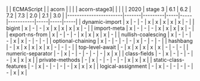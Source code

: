 |                       | ECMAScript    | | acorn           | | | | acorn-stage3| | |
|                       | 2020  | stage 3 | 6.1 | 6.2 | 7.2 | 7.3 | 2.0 | 2.1 | 3.0 |
|-----------------------|-------|---------|-----|-----|-----------|-----|-----|-----|
| dynamic-import        | x     | -       | -   | x   | x   | x   | x   | x   | -   |
| bigint                | x     | -       | -   | x   | x   | x   | x   | x   | -   |
| import-meta           | x     | -       | -   | -   | x   | x   | x   | x   | -   |
| export-ns-from        | x     | -       | -   | -   | x   | x   | x   | x   | -   |
| nullish-coalescing    | x     | -       | -   | -   | x   | x   | -   | -   | -   |
| optional-chaining     | x     | -       | -   | -   | -   | x   | -   | -   | -   |
| hashbang              | -     | x       | x   | x   | x   | x   | -   | -   | -   |
| top-level-await       | -     | x       | x   | x   | x   | x   | -   | -   | -   |
| numeric-separator     | -     | x       | -   | -   | -   | -   | -   | x   | x   |
| class-fields          | -     | x       | -   | -   | -   | -   | x   | x   | x   |
| private-methods       | -     | x       | -   | -   | -   | -   | x   | x   | x   |
| static-class-features | -     | x       | -   | -   | -   | -   | x   | x   | x   |
| logical-assignment    | -     | x       | -   | -   | -   | -   | -   | x   | x   |
